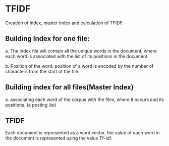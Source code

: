 # TFIDF
Creation of index, master index and calculation of TFIDF.

## Building Index for one file: 
a. The index file will contain all the unique words in the document, where each word is associated with the list of its    positions in the document 

b. Position of the word: position of a word is encoded by the number of characters from the start of the file.

## Building index for all files(Master Index)
a. associating each word of the corpus with the files, where it occurs and its positions. (a posting list)

## TFIDF
Each document is represented as a word vector, the value of each word in the document is represented using the value Tf-idf.
